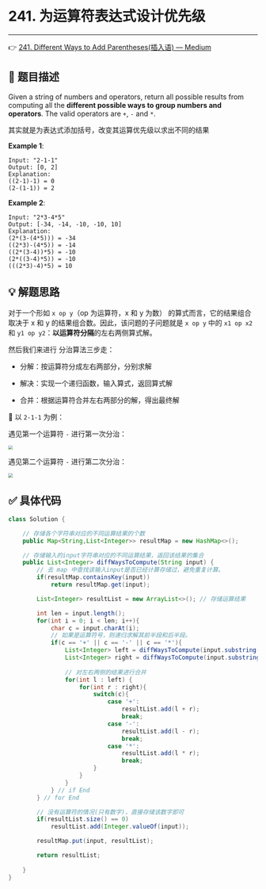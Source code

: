 # 241. 为运算符表达式设计优先级

---

👉 [241. Different Ways to Add Parentheses(插入语) — Medium](https://leetcode-cn.com/problems/different-ways-to-add-parentheses/)

## 📜  题目描述 

Given a string of numbers and operators, return all possible results from computing all the **different possible ways to group numbers and operators**. The valid operators are `+`, `-` and `*`.

其实就是为表达式添加括号，改变其运算优先级以求出不同的结果

**Example 1**:

```
Input: "2-1-1"
Output: [0, 2]
Explanation: 
((2-1)-1) = 0 
(2-(1-1)) = 2
```

**Example 2**:

```
Input: "2*3-4*5"
Output: [-34, -14, -10, -10, 10]
Explanation: 
(2*(3-(4*5))) = -34 
((2*3)-(4*5)) = -14 
((2*(3-4))*5) = -10 
(2*((3-4)*5)) = -10 
(((2*3)-4)*5) = 10
```



## 💡 解题思路 

对于一个形如 `x op y`（op 为运算符，x 和 y 为数） 的算式而言，它的结果组合取决于 x 和 y 的结果组合数。因此，该问题的子问题就是 `x op y` 中的 `x1 op x2` 和 `y1 op y2`：**以运算符分隔**的左右两侧算式解。

然后我们来进行 分治算法三步走：

- 分解：按运算符分成左右两部分，分别求解

- 解决：实现一个递归函数，输入算式，返回算式解

- 合并：根据运算符合并左右两部分的解，得出最终解

💬 以 `2-1-1` 为例：

遇见第一个运算符 `-` 进行第一次分治：

<img src="https://gitee.com/veal98/images/raw/master/img/20200919152820.png" style="zoom:55%;" />

遇见第二个运算符 `-` 进行第二次分治：

<img src="https://gitee.com/veal98/images/raw/master/img/20200919152751.png" style="zoom:55%;" />

## ✅ 具体代码

```java
class Solution {

    // 存储各个字符串对应的不同运算结果的个数
    public Map<String,List<Integer>> resultMap = new HashMap<>();

    // 存储输入的input字符串对应的不同运算结果，返回该结果的集合
    public List<Integer> diffWaysToCompute(String input) {
        // 去 map 中查找该输入input是否已经计算存储过，避免重复计算。
        if(resultMap.containsKey(input))
            return resultMap.get(input);

        List<Integer> resultList = new ArrayList<>(); // 存储运算结果

        int len = input.length();
        for(int i = 0; i < len; i++){
            char c = input.charAt(i); 
            // 如果是运算符号，则递归求解其前半段和后半段。
            if(c == '+' || c == '-' || c == '*'){
                List<Integer> left = diffWaysToCompute(input.substring(0,i));
                List<Integer> right = diffWaysToCompute(input.substring(i+1, input.length()));
            
                // 对左右两侧的结果进行合并
                for(int l : left) {
                    for(int r : right){
                        switch(c){
                            case '+':
                                resultList.add(l + r);
                                break;
                            case '-':
                                resultList.add(l - r);
                                break;
                            case '*':
                                resultList.add(l * r);
                                break;
                        }
                    }
                }
            } // if End
        } // for End

        // 没有运算符的情况(只有数字)，直接存储该数字即可
        if(resultList.size() == 0)
            resultList.add(Integer.valueOf(input));

        resultMap.put(input, resultList);

        return resultList;
        
    }
}
```
